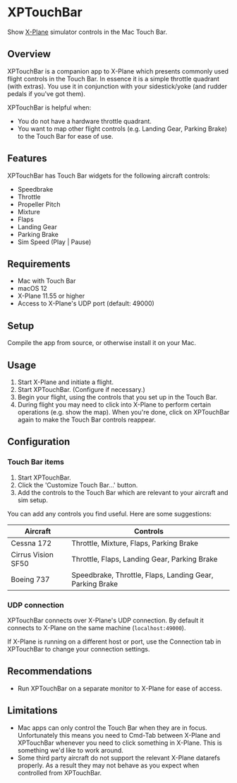 # XPTouchBar

Show [X-Plane](https://www.x-plane.com) simulator controls in the Mac Touch Bar.

## Overview

XPTouchBar is a companion app to X-Plane which presents commonly used flight controls in the Touch Bar. In essence it is a simple throttle quadrant (with extras). You use it in conjunction with your sidestick/yoke (and rudder pedals if you've got them).

XPTouchBar is helpful when:

- You do not have a hardware throttle quadrant.
- You want to map other flight controls (e.g. Landing Gear, Parking Brake) to the Touch Bar for ease of use.

## Features

XPTouchBar has Touch Bar widgets for the following aircraft controls:

- Speedbrake
- Throttle
- Propeller Pitch
- Mixture
- Flaps
- Landing Gear
- Parking Brake
- Sim Speed (Play | Pause)

## Requirements

- Mac with Touch Bar
- macOS 12
- X-Plane 11.55 or higher
- Access to X-Plane's UDP port (default: 49000)

## Setup

Compile the app from source, or otherwise install it on your Mac.

## Usage

1. Start X-Plane and initiate a flight.
2. Start XPTouchBar. (Configure if necessary.)
3. Begin your flight, using the controls that you set up in the Touch Bar.
4. During flight you may need to click into X-Plane to perform certain operations (e.g. show the map). When you're done, click on XPTouchBar again to make the Touch Bar controls reappear.

## Configuration

### Touch Bar items

1. Start XPTouchBar.
2. Click the 'Customize Touch Bar...' button.
3. Add the controls to the Touch Bar which are relevant to your aircraft and sim setup.

You can add any controls you find useful. Here are some suggestions:

| Aircraft           | Controls                                                 |
|--------------------|----------------------------------------------------------|
| Cessna 172         | Throttle, Mixture, Flaps, Parking Brake                  |
| Cirrus Vision SF50 | Throttle, Flaps, Landing Gear, Parking Brake             |
| Boeing 737         | Speedbrake, Throttle, Flaps, Landing Gear, Parking Brake |

### UDP connection

XPTouchBar connects over X-Plane's UDP connection. By default it connects to X-Plane on the same machine (`localhost:49000`).

If X-Plane is running on a different host or port, use the Connection tab in XPTouchBar to change your connection settings.

## Recommendations

- Run XPTouchBar on a separate monitor to X-Plane for ease of access.

## Limitations

- Mac apps can only control the Touch Bar when they are in focus. Unfortunately this means you need to Cmd-Tab between X-Plane and XPTouchBar whenever you need to click something in X-Plane. This is something we'd like to work around.
- Some third party aircraft do not support the relevant X-Plane datarefs properly. As a result they may not behave as you expect when controlled from XPTouchBar.